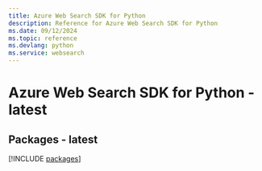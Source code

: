 ```yaml
---
title: Azure Web Search SDK for Python
description: Reference for Azure Web Search SDK for Python
ms.date: 09/12/2024
ms.topic: reference
ms.devlang: python
ms.service: websearch
---
```

# Azure Web Search SDK for Python - latest
## Packages - latest
[!INCLUDE [packages](web-search-index.md)]